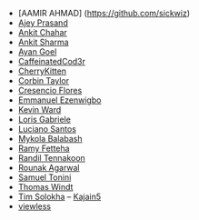 <!-- Please follow ALPHABETICAL ORDER -->
- [AAMIR AHMAD] (https://github.com/sickwiz)
- [Ajey Prasand](https://github.com/ajeyprasand)
- [Ankit Chahar](https://github.com/AnkitChahar)
- [Ankit Sharma](https://github.com/AnkitSharmaOnGithub)
- [Ayan Goel](https://github.com/GAyan17)
- [CaffeinatedCod3r](https://github.com/CaffeinatedCod3r)
- [CherryKitten](https://github.com/CherryKitten)
- [Corbin Taylor](https://github.com/cjtaylor1990)
- [Cresencio Flores](https://github.com/CresencioF)
- [Emmanuel Ezenwigbo](https://github.com/SkyC0der)
- [Kevin Ward](https://github.com/Blueward12)
- [Loris Gabriele](https://github.com/Pyr0x1)
- [Luciano Santos](https://github.com/lucianosz7)
- [Mykola Balabash](https://github.com/twilderan)
- [Ramy Fetteha](https://github.com/NoirFLamme)
- [Randil Tennakoon](https://github.com/randiltennakoon)
- [Rounak Agarwal](https://github.com/agarwalrounak) 
- [Samuel Tonini](https://github.com/samuel-tonini)
- [Thomas Windt](https://github.com/WOLFI3654)
- [Tim Solokha](https://github.com/TimSolokha)
– [Kajain5](https://github.com/Kajain5)
- [viewless](https://github.com/viewless)
